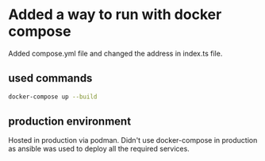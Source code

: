 # Added a way to run with docker compose
Added compose.yml file and changed the address in index.ts file.

## used commands
```sh
docker-compose up --build
```

## production environment
Hosted in production via podman. Didn't use docker-compose in production as ansible was used to deploy all the required services.
```